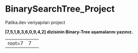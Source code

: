# BinarySearchTree_Project
Patika.dev veriyapıları project

**[7,5,1,8,3,6,0,9,4,2] dizisinin Binary-Tree aşamalarını yazınız.**  

  |        |      |      |
| ------ | :--: | ---- |
| root=7 |  7   |      |

          
